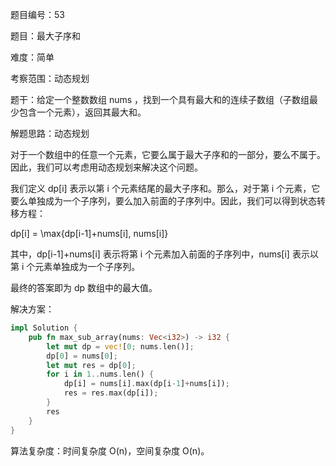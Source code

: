 题目编号：53

题目：最大子序和

难度：简单

考察范围：动态规划

题干：给定一个整数数组 nums ，找到一个具有最大和的连续子数组（子数组最少包含一个元素），返回其最大和。

解题思路：动态规划

对于一个数组中的任意一个元素，它要么属于最大子序和的一部分，要么不属于。因此，我们可以考虑用动态规划来解决这个问题。

我们定义 dp[i] 表示以第 i 个元素结尾的最大子序和。那么，对于第 i 个元素，它要么单独成为一个子序列，要么加入前面的子序列中。因此，我们可以得到状态转移方程：


dp[i] = \max\{dp[i-1]+nums[i], nums[i]\}


其中，dp[i-1]+nums[i] 表示将第 i 个元素加入前面的子序列中，nums[i] 表示以第 i 个元素单独成为一个子序列。

最终的答案即为 dp 数组中的最大值。

解决方案：

```rust
impl Solution {
    pub fn max_sub_array(nums: Vec<i32>) -> i32 {
        let mut dp = vec![0; nums.len()];
        dp[0] = nums[0];
        let mut res = dp[0];
        for i in 1..nums.len() {
            dp[i] = nums[i].max(dp[i-1]+nums[i]);
            res = res.max(dp[i]);
        }
        res
    }
}
```

算法复杂度：时间复杂度 O(n)，空间复杂度 O(n)。